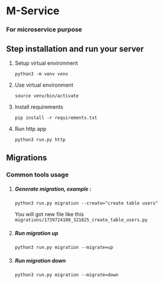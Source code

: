 # M-Service
### For microservice purpose
## Step installation and run your server 
1. Setup virtual environment
    ```shell
    python3 -m venv venv
    ```
2. Use virtual environment
    ```shell
    source venv/bin/activate
    ```
3. Install requirements
   ```shell
   pip install -r requirements.txt
   ```
4. Run http app
    ```shell
    python3 run.py http
    ```
   
## Migrations
### Common tools usage 
1. ##### Generate migration, example :
    ```shel
    python3 run.py migration --create="create table users"
    ```
   You will got new file like this `migrations/1739724108_321825_create_table_users.py`
2. ##### Run migration up
    ```shel
    python3 run.py migration --migrate=up
    ```
3. ##### Run migration down
    ```shel
    python3 run.py migration --migrate=down
    ```